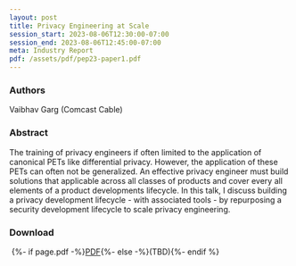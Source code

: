 ```yaml
---
layout: post
title: Privacy Engineering at Scale
session_start: 2023-08-06T12:30:00-07:00
session_end: 2023-08-06T12:45:00-07:00
meta: Industry Report
pdf: /assets/pdf/pep23-paper1.pdf
---
```


### Authors
Vaibhav Garg (Comcast Cable)

### Abstract
The training of privacy engineers if often limited to the application of canonical PETs like differential privacy. However, the application of these PETs can often not be generalized. An effective privacy engineer must build solutions that applicable across all classes of products and cover every all elements of a product developments lifecycle. In this talk, I discuss building a privacy development lifecycle - with associated tools - by repurposing a security development lifecycle to scale privacy engineering.

### Download
&#8203;
{%- if page.pdf -%}<a href="{{ page.pdf }}">PDF</a>{%- else -%}(TBD){%- endif %}